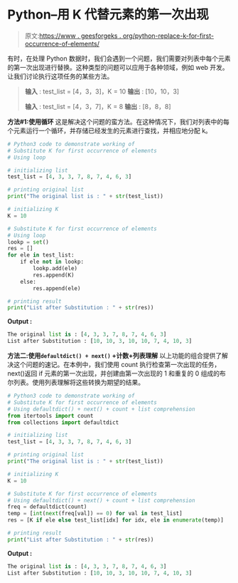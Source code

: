 # Python–用 K 代替元素的第一次出现

> 原文:[https://www . geesforgeks . org/python-replace-k-for-first-occurrence-of-elements/](https://www.geeksforgeeks.org/python-substitute-k-for-first-occurrence-of-elements/)

有时，在处理 Python 数据时，我们会遇到一个问题，我们需要对列表中每个元素的第一次出现进行替换。这种类型的问题可以应用于各种领域，例如 web 开发。让我们讨论执行这项任务的某些方法。

> **输入** : test_list = [4，3，3]，K = 10
> **输出** : [10，10，3]
> 
> **输入** : test_list = [4，3，7]，K = 8
> **输出** : [8，8，8]

**方法#1:使用循环**
这是解决这个问题的蛮方法。在这种情况下，我们对列表中的每个元素运行一个循环，并存储已经发生的元素进行查找，并相应地分配 k。

```py
# Python3 code to demonstrate working of 
# Substitute K for first occurrence of elements
# Using loop

# initializing list
test_list = [4, 3, 3, 7, 8, 7, 4, 6, 3] 

# printing original list
print("The original list is : " + str(test_list))

# initializing K
K = 10

# Substitute K for first occurrence of elements
# Using loop
lookp = set()
res = []
for ele in test_list:
    if ele not in lookp:
        lookp.add(ele)
        res.append(K)
    else:
        res.append(ele)

# printing result 
print("List after Substitution : " + str(res))
```

**Output :**

```py
The original list is : [4, 3, 3, 7, 8, 7, 4, 6, 3]
List after Substitution : [10, 10, 3, 10, 10, 7, 4, 10, 3]

```

**方法二:使用`defaultdict() + next()` +计数+列表理解**
以上功能的组合提供了解决这个问题的速记。在本例中，我们使用 count 执行检查第一次出现的任务，next()返回 if 元素的第一次出现，并创建由第一次出现的 1 和重复的 0 组成的布尔列表。使用列表理解将这些转换为期望的结果。

```py
# Python3 code to demonstrate working of 
# Substitute K for first occurrence of elements
# Using defaultdict() + next() + count + list comprehension
from itertools import count
from collections import defaultdict

# initializing list
test_list = [4, 3, 3, 7, 8, 7, 4, 6, 3] 

# printing original list
print("The original list is : " + str(test_list))

# initializing K
K = 10

# Substitute K for first occurrence of elements
# Using defaultdict() + next() + count + list comprehension
freq = defaultdict(count)
temp = [int(next(freq[val]) == 0) for val in test_list]
res = [K if ele else test_list[idx] for idx, ele in enumerate(temp)]

# printing result 
print("List after Substitution : " + str(res))
```

**Output :**

```py
The original list is : [4, 3, 3, 7, 8, 7, 4, 6, 3]
List after Substitution : [10, 10, 3, 10, 10, 7, 4, 10, 3]

```